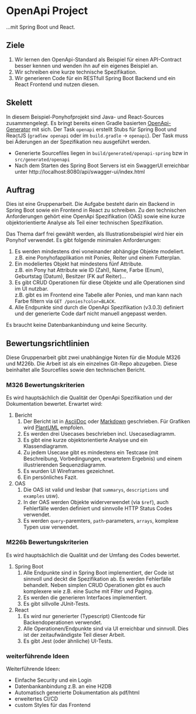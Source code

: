 # OpenApi Project

...mit Spring Boot und React.

## Ziele

1. Wir lernen den OpenApi-Standard als Beispiel für einen API-Contract besser kennen und wenden ihn auf ein eigenes Beispiel an.
2. Wir schreiben eine kurze technische Spezifikation.
3. Wir generieren Code für ein RESTfull Spring Boot Backend und ein React Frontend und nutzen diesen.

## Skelett

In diesem Beispiel-Ponyhofprojekt sind Java- und React-Sources zusammengelegt.
Es bringt bereits einen Gradle basierten [OpenApi-Generator](https://github.com/OpenAPITools/openapi-generator) mit sich.
Der Task `openapi` erstellt Stubs für Spring Boot und ReactJS (`gradlew openapi` oder im `build.gradle` -> `openapi`).
Der Task muss bei Äderungen an der Spezifikation neu ausgeführt werden.

- Generierte Sourcefiles liegen in `build/generated/openapi-spring` bzw in `src/generated/openapi`
- Nach dem Starten des Spring Boot Servers ist ein SwaggerUI erreichbar unter http://localhost:8080/api/swagger-ui/index.html

## Auftrag

Dies ist eine Gruppenarbeit. Die Aufgabe besteht darin ein Backend in Spring Boot sowie ein Frontend in React zu schreiben. Zu den technischen Anforderungen gehört eine OpenApi Spezifikation (OAS) sowie eine kurze objektorientierte Analyse als Teil einer technischen Spezifikation.

Das Thema darf frei gewählt werden, als Illustrationsbeispiel wird hier ein Ponyhof verwendet. Es gibt folgende minimalen Anforderungen:

1. Es werden mindestens drei voneinander abhängige Objekte modeliert.   
   z.B. eine Ponyhofapplikation mit Ponies, Reiter und einem Futterplan. 
2. Ein modeliertes Objekt hat mindestens fünf Attribute.   
   z.B. ein Pony hat Attribute wie ID (Zahl), Name, Farbe (Enum), Geburtstag (Datum), Besitzer (FK auf Reiter)...
3. Es gibt CRUD Operationen für diese Objekte und alle Operationen sind im UI nutzbar.   
   z.B. gibt es im Frontend eine Tabelle aller Ponies, und man kann nach Farbe filtern via `GET /ponies?color=BLACK`.
4. Alle Endpunkte sind durch die OpenApi Spezifikation (v3.0.3) definiert und der generierte Code darf nicht manuell angepasst werden.

Es braucht keine Datenbankanbindung und keine Security.

## Bewertungsrichtlinien

Diese Gruppenarbeit gibt zwei unabhängige Noten für die Module M326 und M226b. Die Arbeit ist als ein einzelnes Git-Repo abzugeben. Diese beinhaltet alle Sourcefiles sowie den technischen Bericht.

### M326 Bewertungskriterien

Es wird hauptsächlich die Qualität der OpenApi Spezifikation und der Dokumentation bewertet. Erwartet wird:

1. Bericht
   1. Der Bericht ist in [AsciiDoc](https://docs.asciidoctor.org/asciidoc/latest/) oder [Markdown](https://commonmark.org/help/) geschrieben. Für Grafiken wird [PlantUML](https://plantuml.com/) empfolen.
   2. Es werden drei Usecases beschrieben incl. Usecasediagramm.
   3. Es gibt eine kurze objektorientierte Analyse und ein Klassendiagramm.
   4. Zu jedem Usecase gibt es mindestens ein Testcase (mit Beschreibung, Vorbedingungen, erwartetem Ergebnis) und einem illustrierenden Sequenzdiagramm.
   5. Es wurden UI Wireframes gezeichnet.
   6. Ein persönliches Fazit.
2. OAS
   1. Die OAS ist valid und lesbar (hat `summarys`, `descriptions` und `examples` usw).
   2. In der OAS werden Objekte widerverwendet (via `$ref`), auch Fehlerfälle werden definiert und sinnvolle HTTP Status Codes verwendet.
   3. Es werden `query`-paremters, `path`-parameters, `arrays`, komplexe Typen usw verwendet.

### M226b Bewertungskriterien

Es wird hauptsächlich die Qualität und der Umfang des Codes bewertet.

1. Spring Boot
   1. Alle Endpunkte sind in Spring Boot implementiert, der Code ist sinnvoll und deckt die Spezifikation ab. Es werden Fehlerfälle behandelt. Neben simplen CRUD Operationen gibt es auch komplexere wie z.B. eine Suche mit Filter und Paging.
   3. Es werden die generieren Interfaces implementiert.
   4. Es gibt sillvolle JUnit-Tests.
2. React
   1. Es wird nur generierter (Typescript) Clientcode für Backendoperationen verwendet.
   2. Alle Operationen/Endpunkte sind via UI erreichbar und sinnvoll. Dies ist der zeitaufwändigste Teil dieser Arbeit.
   3. Es gibt Jest (oder ähnliche) UI-Tests.

### weiterführende Ideen

Weiterführende Ideen:

- Einfache Security und ein Login
- Datenbankanbindung z.B. an eine H2DB
- Automatisch generierte Dokumentation als pdf/html
- erweitertes CI/CD
- custom Styles für das Frontend
